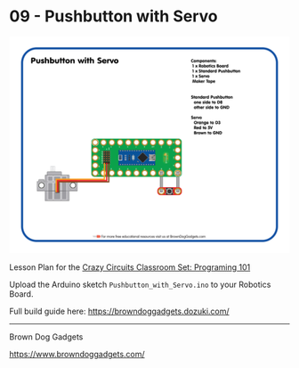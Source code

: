 # 09 - Pushbutton with Servo

![Pushbutton with Servo](Images/Pushbutton_with_Servo.png)

Lesson Plan for the [Crazy Circuits Classroom Set: Programing 101](https://www.browndoggadgets.com/collections/new-crazy-circuits-kits/products/crazy-circuits-classroom-set-programing-101)

Upload the Arduino sketch `Pushbutton_with_Servo.ino` to your Robotics Board.

Full build guide here: https://browndoggadgets.dozuki.com/

---

Brown Dog Gadgets

https://www.browndoggadgets.com/

